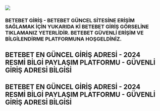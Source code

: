 
<h4><a href="http://gg.gg/1c6dw9"><img src="https://encrypted-tbn0.gstatic.com/images?q=tbn:ANd9GcQyJ8B4IysCOY7lZHP6i3Z6gXQwavhTtATmxA&s"></a></h4>
<h3>BETEBET GİRİŞ -  BETEBET GÜNCEL SİTESİNE ERİŞİM SAĞLAMAK İÇİN YUKARIDA Kİ BETEBET GİRİŞ GÖRSELİNE TIKLAMANIZ YETERLİDİR. BETEBET GÜVENLİ ERİŞİM VE BİLGİLENDİRME PLATFORMUNA HOŞGELDİNİZ.</h3>

<h2>BETEBET EN GÜNCEL GİRİŞ ADRESİ - 2024 RESMİ BİLGİ PAYLAŞIM PLATFORMU - GÜVENLİ GİRİŞ ADRESİ BİLGİSİ</h2>
<h2>BETEBET EN GÜNCEL GİRİŞ ADRESİ - 2024 RESMİ BİLGİ PAYLAŞIM PLATFORMU - GÜVENLİ GİRİŞ ADRESİ BİLGİSİ</h2>
